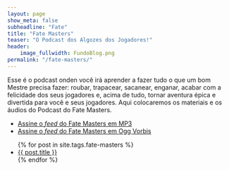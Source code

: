 ```yaml
---
layout: page
show_meta: false
subheadline: "Fate"
title: "Fate Masters"
teaser: "O Podcast dos Algozes dos Jogadores!"
header:
    image_fullwidth: FundoBlog.png
permalink: "/fate-masters/"
---
```


Esse é  o podcast onden você  irá aprender a  fazer tudo o que  um bom
Mestre precisa fazer: roubar, trapacear, sacanear, enganar, acabar com
a  felicidade dos  seus jogadores  e, acima  de tudo,  tornar aventura
épica  e divertida  para você  e seus  jogadores. Aqui  colocaremos os
materiais e os áudios do Podcast do Fate Masters.

- [Assine o _feed_ do Fate Masters em MP3](http://feeds.feedburner.com/FateMastersRPG)
- [Assine o _feed_ do Fate Masters em Ogg Vorbis](http://feeds.feedburner.com/FateMastersRPG-OGG)

<ul>
    {% for post in site.tags.fate-masters %}
    <li><a href="{{ site.url }}{{ post.url }}">{{ post.title }}</a></li>
    {% endfor %}
</ul>

[fate-masters-feed]: [http://feeds.feedburner.com/FateMastersRPG]
[fate-masters-ogg-feed]: [http://feeds.feedburner.com/FateMastersRPG-OGG]
